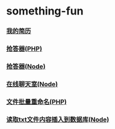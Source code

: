 # something-fun
### [我的简历](./resume)
### [抢答器(PHP)](./responder/php)
### [抢答器(Node)](./responder/node)
### [在线聊天室(Node)](./chatrooms/node)
### [文件批量重命名(PHP)](./file-rename/php)
### [读取txt文件内容插入到数据库(Node)](./load-txt-to-database/node)